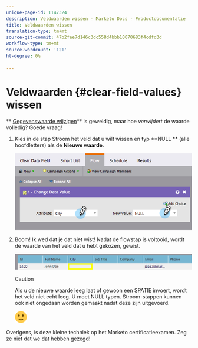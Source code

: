 ```yaml
---
unique-page-id: 1147324
description: Veldwaarden wissen - Marketo Docs - Productdocumentatie
title: Veldwaarden wissen
translation-type: tm+mt
source-git-commit: 47b2fee7d146c3dc558d4bbb10070683f4cdfd3d
workflow-type: tm+mt
source-wordcount: '121'
ht-degree: 0%

---
```



# Veldwaarden {#clear-field-values} wissen

** [Gegevenswaarde wijzigen](../../../../../product-docs/core-marketo-concepts/smart-campaigns/flow-actions/change-data-value.md)** is geweldig, maar hoe *verwijdert* de waarde volledig? Goede vraag!

1. Kies in de stap Stroom het veld dat u wilt wissen en typ **NULL ** (alle hoofdletters) als de **Nieuwe waarde**.

   ![](assets/image2015-3-19-10-3a6-3a14.png)

1. Boom! Ik wed dat je dat niet wist! Nadat de flowstap is voltooid, wordt de waarde van het veld dat u hebt gekozen, gewist.

   ![](assets/image2015-3-19-10-3a11-3a9.png)

   >[!CAUTION]
   >
   >Als u de nieuwe waarde leeg laat of gewoon een SPATIE invoert, wordt het veld niet echt leeg. U moet NULL typen. Stroom-stappen kunnen ook niet ongedaan worden gemaakt nadat deze zijn uitgevoerd.

   ![(glimlach)](assets/smile.svg)

Overigens, is deze kleine techniek op het Marketo certificatieexamen. Zeg ze niet dat we dat hebben gezegd!
